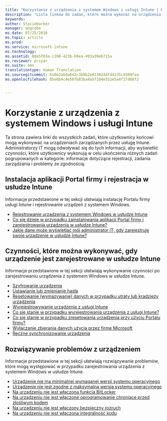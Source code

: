 ```yaml
---
title: "Korzystanie z urządzenia z systemem Windows i usługi Intune | Microsoft Intune"
description: "Lista linków do zadań, które można wykonać na urządzeniu z systemem Windows, gdy urządzenie zostało zarejestrowane w usłudze Intune"
keywords: 
author: Staciebarker
manager: angrobe
ms.date: 07/25/2016
ms.topic: article
ms.prod: 
ms.service: microsoft-intune
ms.technology: 
ms.assetid: 0de5f03a-c288-423b-b9ea-493a39eb715a
ms.reviewer: priyar
ms.suite: ems
translationtype: Human Translation
ms.sourcegitcommit: 618e2abda642c3b9b2e813824dfd4235c9309faa
ms.openlocfilehash: 85e6b4c4e507b83ba4a5f104e552e5a4f1fd68f2


---
```


# Korzystanie z urządzenia z systemem Windows i usługi Intune

Ta strona zawiera linki do wszystkich zadań, które użytkownicy końcowi mogą wykonywać na urządzeniach zarządzanych przez usługę Intune. Administratorzy IT mogą odwoływać się do tych informacji, aby wyświetlić czynności, które użytkownicy wykonują w celu ukończenia różnych zadań pogrupowanych w kategorie: informacje dotyczące rejestracji, zadania zarządzania i problemy ze zgodnością.

## Instalacja aplikacji Portal firmy i rejestracja w usłudze Intune

Informacje przedstawione w tej sekcji ułatwiają instalację Portalu firmy usługi Intune i rejestrowanie urządzeń z systemem Windows.

- [Rejestrowanie urządzenia z systemem Windows w usłudze Intune](enroll-your-device-in-intune-windows.md)
- [Co się dzieje w przypadku zainstalowania aplikacji Portal firmy i zarejestrowania urządzenia w usłudze Intune?](what-happens-if-you-install-the-company-portal-app-and-enroll-your-device-in-intune-windows.md)
- [Jakie dane może wyświetlać mój administrator IT, gdy zarejestruję swoje urządzenie w usłudze Intune?](what-can-your-it-administrator-see-when-you-enroll-your-device-in-intune-windows.md)

## Czynności, które można wykonywać, gdy urządzenie jest zarejestrowane w usłudze Intune

Informacje przedstawione w tej sekcji ułatwiają wykonywanie czynności po zarejestrowaniu urządzenia z systemem Windows w usłudze Intune.

- [Szyfrowanie urządzenia](encrypt-your-device-windows.md)
- [Ustawianie lub zmienianie hasła](set-or-change-your-password-windows.md)
- [Resetowanie (wymazywanie) danych w przypadku utraty lub kradzieży urządzenia](reset-erase-your-lost-or-stolen-device-windows.md)
- [Wyrejestrowywanie urządzenia z usługi Intune](unenroll-your-device-from-intune-windows.md)
- [Co się stanie w przypadku wyrejestrowania urządzenia z usługi Intune?](what-happens-if-you-unenroll-your-device-from-intune-windows.md)
- [Co się stanie w przypadku zresetowania urządzenia przy użyciu Portalu firmy?](what-happens-if-you-reset-your-device-using-the-company-portal-windows.md)
- [Wyłączanie zbierania danych użycia przez firmę Microsoft](turn-off-microsoft-usage-data-collection-windows.md)
- [Ręczne synchronizowanie urządzenia](sync-your-device-manually-windows.md)

## Rozwiązywanie problemów z urządzeniem

Informacje przedstawione w tej sekcji ułatwiają rozwiązywanie problemów, które mogą występować w przypadku zarejestrowania urządzenia z systemem Windows w usłudze Intune.

- [Urządzenie nie ma minimalnej wymaganej wersji systemu operacyjnego](device-doesnt-have-the-required-minimum-operating-system-version-windows.md)
- [Urządzenie nie jest zgodne z maksymalną wersją systemu operacyjnego](device-doesnt-comply-with-maximum-operating-system-version-windows.md)
- [Na urządzeniu nie jest włączona funkcja BitLocker](device-doesnt-have-bitlocker-enabled-windows.md)
- [Na urządzeniu nie jest włączone oprogramowanie chroniące przed złośliwym kodem](device-doesnt-have-antimalware-software-enabled-windows.md)
- [Na urządzeniu nie jest włączony bezpieczny rozruch](device-doesnt-have-secure-boot-enabled-windows.md)
- [Na urządzeniu nie jest włączona integralność kodu](device-doesnt-have-code-integrity-enabled-windows.md)



<!--HONumber=Jul16_HO4-->


